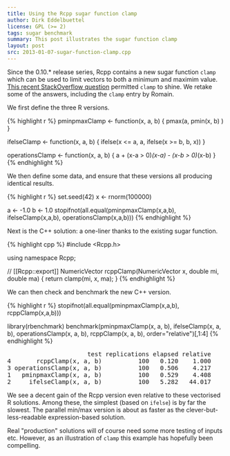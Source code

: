 ```yaml
---
title: Using the Rcpp sugar function clamp
author: Dirk Eddelbuettel
license: GPL (>= 2)
tags: sugar benchmark
summary: This post illustrates the sugar function clamp
layout: post
src: 2013-01-07-sugar-function-clamp.cpp
---
```

Since the 0.10.* release series, Rcpp contains a new sugar function `clamp`
which can be used to limit vectors to both a minimum and maximim value.
[This recent StackOverflow question]() permitted `clamp` to
shine. We retake some of the answers, including the `clamp` entry
by Romain.

We first define the three R versions.



{% highlight r %}
pminpmaxClamp <- function(x, a, b) {
    pmax(a, pmin(x, b) )
}

ifelseClamp <- function(x, a, b) {
    ifelse(x <= a,  a, ifelse(x >= b, b, x))
}

operationsClamp <- function(x, a, b) {
    a + (x-a > 0)*(x-a) - (x-b > 0)*(x-b)
}
{% endhighlight %}


We then define some data, and ensure that these versions all
producing identical results.

{% highlight r %}
set.seed(42)
x <- rnorm(100000)

a <- -1.0
b <- 1.0
stopifnot(all.equal(pminpmaxClamp(x,a,b), ifelseClamp(x,a,b), operationsClamp(x,a,b)))
{% endhighlight %}


Next is the C++ solution: a one-liner thanks to the existing sugar function.

{% highlight cpp %}
#include <Rcpp.h>

using namespace Rcpp;

// [[Rcpp::export]]
NumericVector rcppClamp(NumericVector x, double mi, double ma) {
    return clamp(mi, x, ma);
}
{% endhighlight %}


We can then check and benchmark the new C++ version.

{% highlight r %}
stopifnot(all.equal(pminpmaxClamp(x,a,b), rcppClamp(x,a,b)))

library(rbenchmark)
benchmark(pminpmaxClamp(x, a, b), 
          ifelseClamp(x, a, b), 
          operationsClamp(x, a, b),
          rcppClamp(x, a, b),
          order="relative")[,1:4]
{% endhighlight %}



<pre class="output">
                      test replications elapsed relative
4       rcppClamp(x, a, b)          100   0.120    1.000
3 operationsClamp(x, a, b)          100   0.506    4.217
1   pminpmaxClamp(x, a, b)          100   0.529    4.408
2     ifelseClamp(x, a, b)          100   5.282   44.017
</pre>


We see a decent gain of the Rcpp version even relative to these
vectorised R solutions. Among these, the simplest (based on
`ifelse`) is by far the slowest.  The parallel min/max version is
about as faster as the clever-but-less-readable expression-based
solution.

Real "production" solutions will of course need some more testing
of inputs etc.  However, as an illustration of `clamp` this example
has hopefully been compelling.
